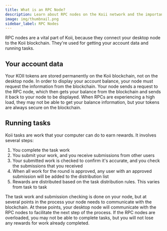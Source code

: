 ```yaml
---
title: What is an RPC Node?
description: Learn about RPC nodes on the Koii network and the important role they play.
image: img/thumbnail.png
sidebar_label: RPC Nodes
---
```


RPC nodes are a vital part of Koii, because they connect your desktop node to the Koii blockchain. They're used for getting your account data and running tasks.

## Your account data

Your KOII tokens are stored permanently on the Koii blockchain, not on the desktop node. In order to display your account balance, your node must request the information from the blockchain. Your node sends a request to the RPC node, which then gets your balance from the blockchain and sends it back to your node to be displayed. When RPCs are experiencing a high load, they may not be able to get your balance information, but your tokens are always secure on the blockchain.

## Running tasks

Koii tasks are work that your computer can do to earn rewards. It involves several steps:

1. You complete the task work
2. You submit your work, and you receive submissions from other users
3. Your submitted work is checked to confirm it's accurate, and you check the submissions that you received
4. When all work for the round is approved, any user with an approved submission will be added to the distribution list
5. Rewards are distributed based on the task distribution rules. This varies from task to task

The task work and submission checking is done on your node, but at several points in the process your node needs to communicate with the blockchain. At these points, your desktop node will communicate with the RPC nodes to facilitate the next step of the process. If the RPC nodes are overloaded, you may not be able to complete tasks, but you will not lose any rewards for work already completed.
